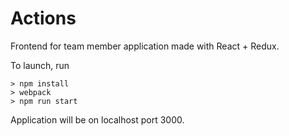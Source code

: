 # Actions

Frontend for team member application made with React + Redux.

To launch, run 
```
> npm install
> webpack
> npm run start
```

Application will be on localhost port 3000.
